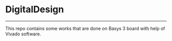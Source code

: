 # DigitalDesign

---

This repo contains some works that are done on Basys 3 board with help of Vivado software.

